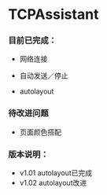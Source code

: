 # TCPAssistant

### 目前已完成：

- 网络连接


- 自动发送／停止


- autolayout

### 待改进问题

- 页面颜色搭配

### 版本说明：

- v1.01 autolayout已完成
- v1.02 autolayout改进

​								

